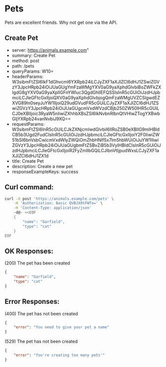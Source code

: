 # Pets

Pets are excellent friends. Why not get one via the API.


## Create Pet

 - server: https://animals.example.com"
 - summary: Create Pet
 - method: post
 - path: /pets
 - queryParams: W10=
 - headerParams: W3sibmFtZSI6IkF1dGhvcml6YXRpb24iLCJyZXF1aXJlZCI6dHJ1ZSwiZGVzY3JpcHRpb24iOiJUaGUgYmFzaWMgYXV0aG9yaXphdGlvbiBoZWFkZXIgdG8gYXV0aG9yaXplIGFnYWluc3QgdGhlIEFQSSIsInR5cGUiOiJzdHJpbmciLCJleGFtcGxlIjoiQXV0aG9yaXphdGlvbjogQmFzaWMgUVZCSlgwdEZXVG89In0seyJuYW1lIjoiQ29udGVudFR5cGUiLCJyZXF1aXJlZCI6dHJ1ZSwiZGVzY3JpcHRpb24iOiJUaGUgcmVxdWVzdCBjb250ZW50IHR5cGUiLCJ0eXBlIjoic3RyaW5nIiwiZXhhbXBsZSI6IkNvbnRlbnQtVHlwZTogYXBwbGljYXRpb24vanNvbiJ9XQ==
 - requestParams: W3sibmFtZSI6InR5cGUiLCJkZXNjcmlwdGlvbiI6IlRoZSB0eXBlIG9mIHBldCB5b3Ugd2FudCIsInR5cGUiOiJzdHJpbmciLCJleGFtcGxlIjoiY2F0IiwiZW51bSI6bnVsbCwicmVxdWlyZWQiOmZhbHNlfSx7Im5hbWUiOiJuYW1lIiwiZGVzY3JpcHRpb24iOiJUaGUgbmFtZSBvZiB5b3VyIHBldCIsInR5cGUiOiJzdHJpbmciLCJleGFtcGxlIjoiR2FyZmllbGQiLCJlbnVtIjpudWxsLCJyZXF1aXJlZCI6dHJ1ZX1d
 - title: Create Pet
 - description: Create a new pet
 - responseExampleKeys: success

## Curl command:

```bash
curl -X post 'https://animals.example.com/pets' \
	-H 'Authorization: Basic QVBJX0tFWTo=' \
	-H 'Content-Type: application/json'
	-d@- <<EOF
	{
        "name": "Garfield",
        "type": "cat"
    }
EOF
```

## OK Responses:

(200) The pet has been created

```json
{
    "name": "Garfield",
    "type": "cat"
}
```


## Error Responses:

(400) The pet has not been created

```json
{
    "error": "You need to give your pet a name"
}
```

(529) The pet has not been created

```json
{
    "error": "You're creating too many pets'"
}
```


